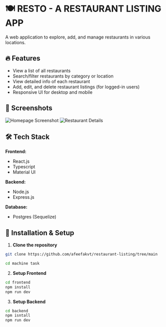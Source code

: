 # 🍽️ RESTO - A RESTAURANT LISTING APP

A web application to explore, add, and manage restaurants in various locations.

## 🔥 Features

- View a list of all restaurants
- Search/filter restaurants by category or location
- View detailed info of each restaurant
- Add, edit, and delete restaurant listings (for logged-in users)
- Responsive UI for desktop and mobile

## 📸 Screenshots

<!-- Add image links here -->
![Homepage Screenshot](screenshots/homepage.png)
![Restaurant Details](screenshots/restaurant-details.png)

## 🛠️ Tech Stack

**Frontend:**
- React.js
- Typescript
- Material UI

**Backend:**
- Node.js
- Express.js

**Database:**
- Postgres (Sequelize)



## 🚀 Installation & Setup

1. **Clone the repository**

```bash
git clone https://github.com/afeefakvt/restaurant-listing/tree/main
```
```bash
cd machine task
```

2. **Setup Frontend**

```bash
cd frontend
npm install
npm run dev
```

3. **Setup Backend**

```bash
cd backend
npm isntall
npm run dev


